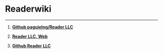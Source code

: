 # Readerwiki

---

1. **[Github paguielng/Reader LLC](https://github.com/paguielng/Reader)**

2. **[Reader LLC. Web](https://paguielng.gitlab.io/Reader)**

3. **[Github Reader LLC](https://github.com/Reader-LLC)**